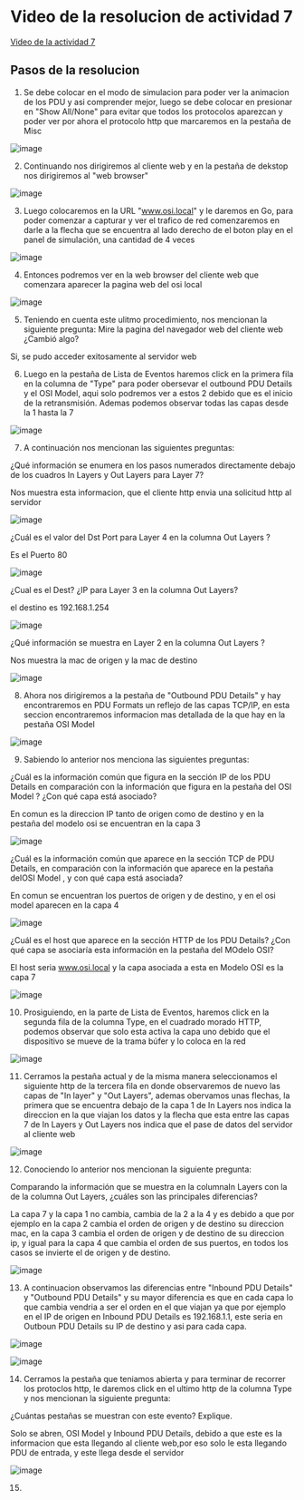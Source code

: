 # Video de la resolucion de actividad 7

<a   href="https://drive.google.com/drive/folders/1kKALKRy8j1qCEVvR-F1YJ7lfcEQwNdCp?usp=sharing" target="_blank" >Video de la actividad 7 </a>


## Pasos de la resolucion

1. Se debe colocar en el modo de simulacion para poder ver la animacion de los PDU y asi comprender mejor, luego se debe colocar en presionar en "Show All/None" para evitar que todos los protocolos aparezcan y poder ver por ahora el protocolo http que marcaremos en la pestaña de Misc

![image](https://github.com/BrunoXIII-Gav/Cabrar---Redes-y-comunicaci-n/blob/main/Actividades/Actividad7-C8280/Imagenes_actividad7/1_actividad7.PNG)


2. Continuando nos dirigiremos al cliente web y en la pestaña de dekstop nos dirigiremos al "web browser"

![image](https://github.com/BrunoXIII-Gav/Cabrar---Redes-y-comunicaci-n/blob/main/Actividades/Actividad7-C8280/Imagenes_actividad7/2_activ7.PNG)

3. Luego colocaremos en la URL "www.osi.local" y le daremos en Go, para poder comenzar a capturar y ver el trafico de red comenzaremos en darle a la flecha que se encuentra al lado derecho de el boton play en el panel de simulación, una cantidad de 4 veces

![image](https://github.com/BrunoXIII-Gav/Cabrar---Redes-y-comunicaci-n/blob/main/Actividades/Actividad7-C8280/Imagenes_actividad7/3_activ7.PNG)

4.  Entonces podremos ver en la web browser del cliente web que comenzara aparecer la pagina web del osi local

![image](https://github.com/BrunoXIII-Gav/Cabrar---Redes-y-comunicaci-n/blob/main/Actividades/Actividad7-C8280/Imagenes_actividad7/4_activ7.PNG)

5.  Teniendo en cuenta este ulitmo procedimiento, nos mencionan la siguiente pregunta: Mire la pagina del navegador web del cliente web ¿Cambió algo?

Si, se pudo acceder exitosamente al servidor web

6.  Luego en la pestaña de Lista de Eventos haremos click en la primera fila en la columna de "Type" para poder obersevar el outbound PDU Details y el OSI Model, aqui solo podremos ver a estos 2 debido que es el inicio de la retransmisión. Ademas podemos observar todas las capas desde la 1 hasta la 7

![image](https://github.com/BrunoXIII-Gav/Cabrar---Redes-y-comunicaci-n/blob/main/Actividades/Actividad7-C8280/Imagenes_actividad7/6_activ7.PNG)

7.  A continuación nos mencionan las siguientes preguntas:

¿Qué información se enumera en los pasos numerados directamente debajo de los cuadros In Layers y Out Layers para Layer 7?

Nos muestra esta informacion, que el cliente http envia una solicitud http al servidor

![image](https://github.com/BrunoXIII-Gav/Cabrar---Redes-y-comunicaci-n/blob/main/Actividades/Actividad7-C8280/Imagenes_actividad7/7.1_activ7.PNG)

¿Cuál es el valor del Dst Port para Layer 4 en la columna Out Layers ?

Es el Puerto 80

![image](https://github.com/BrunoXIII-Gav/Cabrar---Redes-y-comunicaci-n/blob/main/Actividades/Actividad7-C8280/Imagenes_actividad7/7.2_activ7.PNG)

¿Cual es el Dest? ¿IP para Layer 3 en la columna Out Layers?

el destino es 192.168.1.254

![image](https://github.com/BrunoXIII-Gav/Cabrar---Redes-y-comunicaci-n/blob/main/Actividades/Actividad7-C8280/Imagenes_actividad7/7.3_activ7.PNG)

¿Qué información se muestra en Layer 2 en la columna Out Layers ?

Nos muestra la mac de origen y la mac de destino

![image](https://github.com/BrunoXIII-Gav/Cabrar---Redes-y-comunicaci-n/blob/main/Actividades/Actividad7-C8280/Imagenes_actividad7/7.4_activ7.PNG)

8.  Ahora nos dirigiremos a la pestaña de "Outbound PDU Details" y hay encontraremos en PDU Formats un reflejo de las capas TCP/IP, en esta seccion encontraremos informacion mas detallada de la que hay en la pestaña OSI Model

![image](https://github.com/BrunoXIII-Gav/Cabrar---Redes-y-comunicaci-n/blob/main/Actividades/Actividad7-C8280/Imagenes_actividad7/8_activ7.PNG)

9. Sabiendo lo anterior nos menciona las siguientes preguntas:

¿Cuál es la información común que figura en la sección IP de los PDU Details en comparación con la información que figura en la pestaña del OSI Model ? ¿Con qué capa está asociado?

En comun es la direccion IP tanto de origen como de destino y en la pestaña del modelo osi se encuentran en la capa 3

![image](https://github.com/BrunoXIII-Gav/Cabrar---Redes-y-comunicaci-n/blob/main/Actividades/Actividad7-C8280/Imagenes_actividad7/9.1_activ7.PNG)

¿Cuál es la información común que aparece en la sección TCP de PDU Details, en comparación con la información que aparece en la pestaña delOSI Model , y con qué capa está asociada?

En comun se encuentran los puertos de origen y de destino, y en el osi model aparecen en la capa 4

![image](https://github.com/BrunoXIII-Gav/Cabrar---Redes-y-comunicaci-n/blob/main/Actividades/Actividad7-C8280/Imagenes_actividad7/8.2_activ7.PNG)

¿Cuál es el host que aparece en la sección HTTP de los PDU Details? ¿Con qué capa se asociaría esta información en la pestaña del MOdelo OSI?

El host seria www.osi.local y la capa asociada a esta en Modelo OSI es la capa 7  

![image](https://github.com/BrunoXIII-Gav/Cabrar---Redes-y-comunicaci-n/blob/main/Actividades/Actividad7-C8280/Imagenes_actividad7/8.3_activ7.PNG)


10.  Prosiguiendo, en la parte de Lista de Eventos, haremos click en la segunda fila de la columna Type, en el cuadrado morado HTTP, podemos observar que solo esta activa la capa uno debido que el dispositivo se mueve de la trama búfer y lo coloca en la red

![image](https://github.com/BrunoXIII-Gav/Cabrar---Redes-y-comunicaci-n/blob/main/Actividades/Actividad7-C8280/Imagenes_actividad7/10_activ7.PNG)

11.  Cerramos la pestaña actual y de la misma manera seleccionamos el siguiente http de la tercera fila en donde observaremos de nuevo las capas de "In layer" y "Out Layers", ademas obervamos unas flechas, la primera que se encuentra debajo de la capa 1 de In Layers nos indica la direccion en la que viajan los datos y la flecha que esta entre las capas 7 de In Layers y Out Layers nos indica que el pase de datos del servidor al cliente web

![image](https://github.com/BrunoXIII-Gav/Cabrar---Redes-y-comunicaci-n/blob/main/Actividades/Actividad7-C8280/Imagenes_actividad7/11_activ7.PNG)

12.  Conociendo lo anterior nos mencionan la siguiente pregunta:

Comparando la información que se muestra en la columnaIn Layers con la de la columna Out Layers, ¿cuáles son las principales diferencias?

La capa 7 y la capa 1 no cambia, cambia de la 2 a la 4 y es debido a que por ejemplo en la capa 2 cambia el orden de origen y de destino su direccion mac, en la capa 3 cambia el orden de origen y de destino de su direccion ip, y igual para la capa 4 que cambia el orden de sus puertos, en todos los casos se invierte el de origen y de destino.

![image](https://github.com/BrunoXIII-Gav/Cabrar---Redes-y-comunicaci-n/blob/main/Actividades/Actividad7-C8280/Imagenes_actividad7/12.1_activ7.PNG)

13.  A continuacion observamos las diferencias entre "Inbound PDU Details" y "Outbound PDU Details" y su mayor diferencia es que en cada capa lo que cambia vendria a ser el orden en el que viajan ya que por ejemplo en el IP de origen en Inbound PDU Details es 192.168.1.1, este seria en Outboun PDU Details su IP de destino y asi para cada capa.

![image](https://github.com/BrunoXIII-Gav/Cabrar---Redes-y-comunicaci-n/blob/main/Actividades/Actividad7-C8280/Imagenes_actividad7/13.1_v1_activ7.PNG)

![image](https://github.com/BrunoXIII-Gav/Cabrar---Redes-y-comunicaci-n/blob/main/Actividades/Actividad7-C8280/Imagenes_actividad7/13.1_v2_activ7.PNG)

14.   Cerramos la pestaña que teniamos abierta y para terminar de recorrer los protoclos http, le daremos click en el ultimo http de la columna Type y nos mencionan la siguiente pregunta:

¿Cuántas pestañas se muestran con este evento? Explique.

Solo se abren, OSI Model y Inbound PDU Details, debido a que este es la informacion que esta llegando al cliente web,por eso solo le esta llegando PDU de entrada, y este llega desde el servidor

![image](https://github.com/BrunoXIII-Gav/Cabrar---Redes-y-comunicaci-n/blob/main/Actividades/Actividad7-C8280/Imagenes_actividad7/14_activ7.PNG)

15.   
